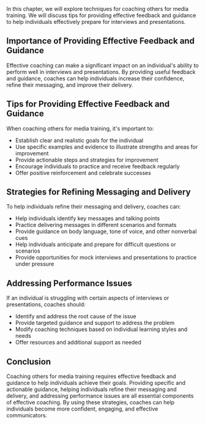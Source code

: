 
In this chapter, we will explore techniques for coaching others for media training. We will discuss tips for providing effective feedback and guidance to help individuals effectively prepare for interviews and presentations.

Importance of Providing Effective Feedback and Guidance
-------------------------------------------------------

Effective coaching can make a significant impact on an individual's ability to perform well in interviews and presentations. By providing useful feedback and guidance, coaches can help individuals increase their confidence, refine their messaging, and improve their delivery.

Tips for Providing Effective Feedback and Guidance
--------------------------------------------------

When coaching others for media training, it's important to:

* Establish clear and realistic goals for the individual
* Use specific examples and evidence to illustrate strengths and areas for improvement
* Provide actionable steps and strategies for improvement
* Encourage individuals to practice and receive feedback regularly
* Offer positive reinforcement and celebrate successes

Strategies for Refining Messaging and Delivery
----------------------------------------------

To help individuals refine their messaging and delivery, coaches can:

* Help individuals identify key messages and talking points
* Practice delivering messages in different scenarios and formats
* Provide guidance on body language, tone of voice, and other nonverbal cues
* Help individuals anticipate and prepare for difficult questions or scenarios
* Provide opportunities for mock interviews and presentations to practice under pressure

Addressing Performance Issues
-----------------------------

If an individual is struggling with certain aspects of interviews or presentations, coaches should:

* Identify and address the root cause of the issue
* Provide targeted guidance and support to address the problem
* Modify coaching techniques based on individual learning styles and needs
* Offer resources and additional support as needed

Conclusion
----------

Coaching others for media training requires effective feedback and guidance to help individuals achieve their goals. Providing specific and actionable guidance, helping individuals refine their messaging and delivery, and addressing performance issues are all essential components of effective coaching. By using these strategies, coaches can help individuals become more confident, engaging, and effective communicators.
